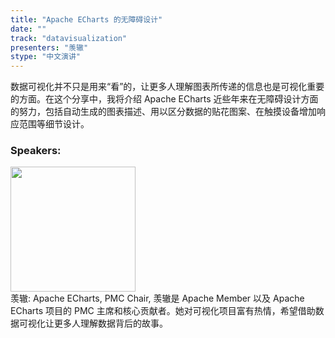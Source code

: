 ```yaml
---
title: "Apache ECharts 的无障碍设计"
date: "" 
track: "datavisualization"
presenters: "羡辙"
stype: "中文演讲"
---
```

数据可视化并不只是用来“看”的，让更多人理解图表所传递的信息也是可视化重要的方面。在这个分享中，我将介绍 Apache ECharts 近些年来在无障碍设计方面的努力，包括自动生成的图表描述、用以区分数据的贴花图案、在触摸设备增加响应范围等细节设计。
 ### Speakers: 
 <img src="images/speaker/1174.png" width="200" /><br>羡辙: Apache ECharts, PMC Chair, 羡辙是 Apache Member 以及 Apache ECharts 项目的 PMC 主席和核心贡献者。她对可视化项目富有热情，希望借助数据可视化让更多人理解数据背后的故事。
 